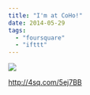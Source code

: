 ```yaml
---
title: "I'm at CoHo!"
date: 2014-05-29
tags: 
  - "foursquare"
  - "ifttt"
---
```


![](images/1hj7x63)  
  
http://4sq.com/5ej7BB
